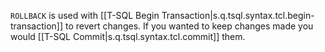 

`ROLLBACK` is used with [[T-SQL Begin Transaction|s.q.tsql.syntax.tcl.begin-transaction]] to revert changes. If you wanted to keep changes made you would [[T-SQL Commit|s.q.tsql.syntax.tcl.commit]] them.

